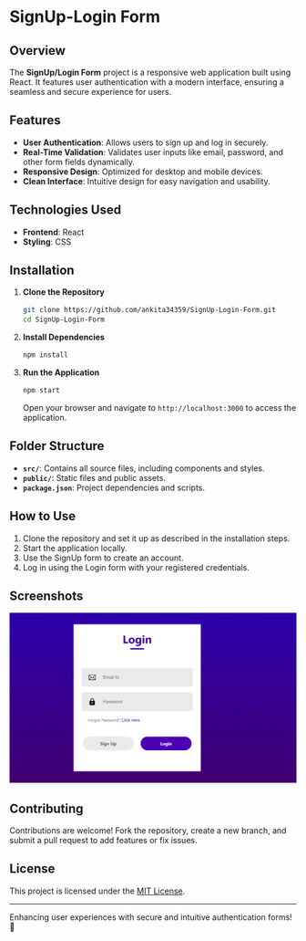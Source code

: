 # SignUp-Login Form

## Overview

The **SignUp/Login Form** project is a responsive web application built using React. It features user authentication with a modern interface, ensuring a seamless and secure experience for users.

## Features
- **User Authentication**: Allows users to sign up and log in securely.
- **Real-Time Validation**: Validates user inputs like email, password, and other form fields dynamically.
- **Responsive Design**: Optimized for desktop and mobile devices.
- **Clean Interface**: Intuitive design for easy navigation and usability.

## Technologies Used

- **Frontend**: React
- **Styling**: CSS

## Installation

1. **Clone the Repository**
   ```bash
   git clone https://github.com/ankita34359/SignUp-Login-Form.git
   cd SignUp-Login-Form
   ```

2. **Install Dependencies**
   ```bash
   npm install
   ```

3. **Run the Application**
   ```bash
   npm start
   ```
   Open your browser and navigate to `http://localhost:3000` to access the application.

## Folder Structure

- **`src/`**: Contains all source files, including components and styles.
- **`public/`**: Static files and public assets.
- **`package.json`**: Project dependencies and scripts.

## How to Use

1. Clone the repository and set it up as described in the installation steps.
2. Start the application locally.
3. Use the SignUp form to create an account.
4. Log in using the Login form with your registered credentials.

## Screenshots

![Screenshot](i1.png)

## Contributing
Contributions are welcome! Fork the repository, create a new branch, and submit a pull request to add features or fix issues.

## License
This project is licensed under the [MIT License](LICENSE).

---

Enhancing user experiences with secure and intuitive authentication forms! 🚀

